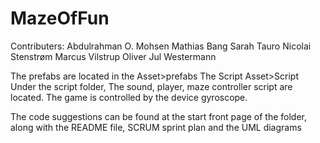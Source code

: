 ﻿# MazeOfFun
Contributers:
  Abdulrahman O. Mohsen
  Mathias Bang
  Sarah Tauro
  Nicolai Stenstrøm
  Marcus Vilstrup
  Oliver Jul Westermann
  
The prefabs are located in the Asset>prefabs 
The Script Asset>Script
Under the script folder, The sound, player, maze controller script are located.
The game is controlled by the device gyroscope.

The code suggestions can be found at the start front page of the folder, along with the README file, SCRUM sprint plan and the UML diagrams
